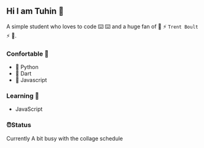 ## Hi I am Tuhin 👋

A simple student who loves to code :keyboard: :keyboard: and a huge fan of :cricket_game: ⚡ `Trent Boult` ⚡ :cricket_game:.

### Confortable :waffle:

- :1st_place_medal: Python
- :2nd_place_medal: Dart
- :3rd_place_medal: Javascript

### Learning :pencil:

- JavaScript

### :alarm_clock:Status

Currently A bit busy with the collage schedule

<!--
- 🔭 I’m currently working on ...
- 🌱 I’m currently learning ...
- 👯 I’m looking to collaborate on ...
- 🤔 I’m looking for help with ...
- 💬 Ask me about ...
- 📫 How to reach me: ...
- 😄 Pronouns: ...
- ⚡ Fun fact: ...
-->
